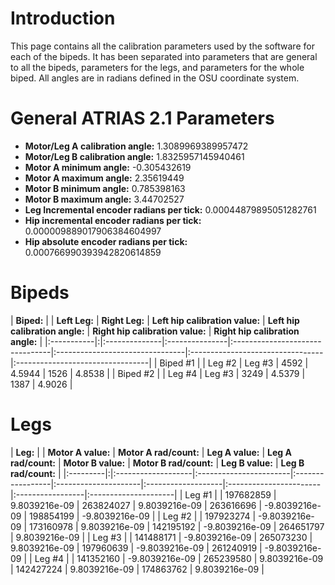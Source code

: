 # Introduction #
This page contains all the calibration parameters used by the software for each of the bipeds. It has been separated into parameters that are general to all the bipeds, parameters for the legs, and parameters for the whole biped. All angles are in radians defined in the OSU coordinate system.

# General ATRIAS 2.1 Parameters #
  * **Motor/Leg A calibration angle:** 1.3089969389957472
  * **Motor/Leg B calibration angle:** 1.8325957145940461
  * **Motor A minimum angle:** -0.305432619
  * **Motor A maximum angle:** 2.35619449
  * **Motor B minimum angle:** 0.785398163
  * **Motor B maximum angle:** 3.44702527
  * **Leg Incremental encoder radians per tick:** 0.00044879895051282761
  * **Hip incremental encoder radians per tick:** 0.000009889017906384604997
  * **Hip absolute encoder radians per tick:** 0.000766990393942820614859

# Bipeds #
| **Biped:** | | **Left Leg:** | **Right Leg:** | **Left hip calibration value:** | **Left hip calibration angle:** | **Right hip calibration value:** | **Right hip calibration angle:** |
|:-----------|:|:--------------|:---------------|:--------------------------------|:--------------------------------|:---------------------------------|:---------------------------------|
| Biped #1   | | Leg #2        | Leg #3         | 4592                            | 4.5944                          | 1526                             | 4.8538                           |
| Biped #2   | | Leg #4        | Leg #3         | 3249                            | 4.5379                          | 1387                             | 4.9026                           |

# Legs #
| **Leg:** | | **Motor A value:** | **Motor A rad/count:** | **Leg A value:** | **Leg A rad/count:** | **Motor B value:** | **Motor B rad/count:** | **Leg B value:** | **Leg B rad/count:** |
|:---------|:|:-------------------|:-----------------------|:-----------------|:---------------------|:-------------------|:-----------------------|:-----------------|:---------------------|
| Leg #1   | | 197682859          | 9.8039216e-09          | 263824027        | 9.8039216e-09        | 263616696          | -9.8039216e-09         | 198854199        | -9.8039216e-09       |
| Leg #2   | | 197923274          | -9.8039216e-09         | 173160978        | 9.8039216e-09        | 142195192          | -9.8039216e-09         | 264651797        | 9.8039216e-09        |
| Leg #3   | | 141488171          | -9.8039216e-09         | 265073230        | 9.8039216e-09        | 197960639          | -9.8039216e-09         | 261240919        | -9.8039216e-09       |
| Leg #4   | | 141352160          | -9.8039216e-09         | 265239580        | 9.8039216e-09        | 142427224          | 9.8039216e-09          | 174863762        | 9.8039216e-09        |